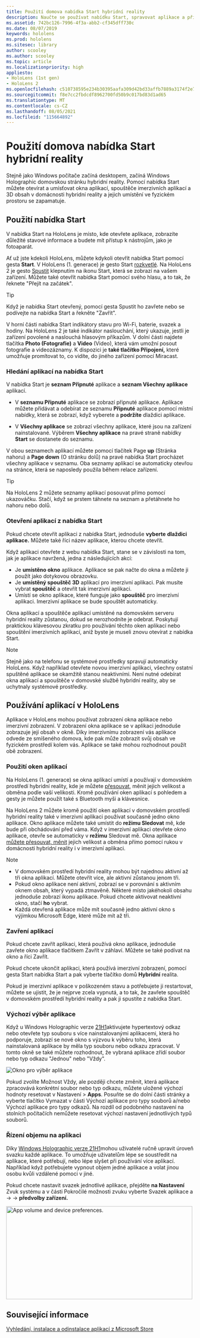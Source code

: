 ```yaml
---
title: Použití domova nabídka Start hybridní reality
description: Naučte se používat nabídku Start, spravovat aplikace a přistupovat k aplikacím a procházet domovskou stránku hybridní reality v HoloLens zařízení.
ms.assetid: 742bc126-7996-4f3a-abb2-cf345dff730c
ms.date: 08/07/2019
keywords: hololens
ms.prod: hololens
ms.sitesec: library
author: scooley
ms.author: scooley
ms.topic: article
ms.localizationpriority: high
appliesto:
- HoloLens (1st gen)
- HoloLens 2
ms.openlocfilehash: c510738595e234b30395aafa309d42bd33affb7889a3174f2e708ba1aac56626
ms.sourcegitcommit: f8e7cc2fbdcdf8962700fd50b9c017bd83d1ad65
ms.translationtype: MT
ms.contentlocale: cs-CZ
ms.lasthandoff: 08/05/2021
ms.locfileid: "115664892"
---
```

# <a name="use-the-start-menu-and-mixed-reality-home"></a>Použití domova nabídka Start hybridní reality

Stejně jako Windows počítače začíná desktopem, začíná Windows Holographic domovskou stránku hybridní reality.  Pomocí nabídka Start můžete otevírat a umísťovat okna aplikací, spouštěče imerzivních aplikací a 3D obsah v domácnosti hybridní reality a jejich umístění ve fyzickém prostoru se zapamatuje.

## <a name="use-the-start-menu"></a>Použití nabídka Start

V nabídka Start na HoloLens je místo, kde otevřete aplikace, zobrazíte důležité stavové informace a budete mít přístup k nástrojům, jako je fotoaparát.

Ať už jste kdekoli HoloLens, můžete kdykoli otevřít nabídka Start pomocí gesta **Start**.  V HoloLens (1. generace) je gesto Start [rozkvetlé](https://support.microsoft.com/help/12644/hololens-use-gestures). Na HoloLens 2 je gesto [Spustit](hololens2-basic-usage.md#start-gesture) klepnutím na ikonu Start, která se zobrazí na vašem zařízení.  Můžete také otevřít nabídka Start pomocí svého hlasu, a to tak, že řeknete "Přejít na začátek".

> [!TIP]
> Když je nabídka Start otevřený, pomocí gesta Spustit ho zavřete nebo se podívejte na nabídka Start a řekněte "Zavřít".

V horní části nabídka Start indikátory stavu pro Wi-Fi, baterie, svazek a hodiny. Na HoloLens 2 je také indikátor naslouchání, který ukazuje, jestli je zařízení povolené a naslouchá hlasovým příkazům. V dolní části najdete tlačítka **Photo (Fotografie)** a **Video** (Video), která vám umožní posout fotografie a videozáznamy.  K dispozici je **také tlačítko Připojení,** které umožňuje promítovat to, co vidíte, do jiného zařízení pomocí Miracast.

### <a name="find-apps-on-start-menu"></a>Hledání aplikací na nabídka Start

V nabídka Start je **seznam Připnuté** aplikace a **seznam Všechny aplikace** aplikací.

- V **seznamu Připnuté** aplikace se zobrazí připnuté aplikace. Aplikace můžete přidávat a odebírat ze seznamu **Připnuté** aplikace pomocí místní nabídky, která se zobrazí, když vyberete a **podržíte** dlaždici aplikace.

- V **Všechny aplikace** se zobrazí všechny aplikace, které jsou na zařízení nainstalované.  Výběrem **Všechny aplikace** na pravé straně nabídky **Start** se dostanete do seznamu.

V obou seznamech aplikací můžete pomocí tlačítek Page **up** (Stránka nahoru) a **Page down** (O stránku dolů) na pravé nabídka Start procházet všechny aplikace v seznamu.  Oba seznamy aplikací se automaticky otevřou na stránce, která se naposledy použila během relace zařízení.

> [!TIP]
> Na HoloLens 2 můžete seznamy aplikací posouvat přímo pomocí ukazováčku. Stačí, když se prstem táhnete na seznam a přetáhnete ho nahoru nebo dolů.

### <a name="open-apps-from-start-menu"></a>Otevření aplikací z nabídka Start

Pokud chcete otevřít aplikaci z nabídka Start, jednoduše **vyberte** **dlaždici aplikace.** Můžete také říci název aplikace, kterou chcete otevřít.

Když aplikaci otevřete z webu nabídka Start, stane se v závislosti na tom, jak je aplikace navržená, jedna z následujících akcí:

- Je **umístěno okno** aplikace. Aplikace se pak načte do okna a můžete ji použít jako dotykovou obrazovku.
- Je **umístěný spouštěč 3D** aplikací pro imerzivní aplikaci. Pak musíte vybrat **spouštěč** a otevřít tak imerzivní aplikaci.
- Umístí se okno aplikace, které funguje jako **spouštěč** pro imerzivní aplikaci. Imerzivní aplikace se bude spouštět automaticky.

Okna aplikací a spouštěče aplikací umístěné na domovském serveru hybridní reality zůstanou, dokud se nerozhodníte je odebrat.  Poskytují praktickou klávesovou zkratku pro používání těchto oken aplikací nebo spouštění imerzivních aplikací, aniž byste je museli znovu otevírat z nabídka Start. 

> [!NOTE]
>Stejně jako na telefonu se systémové prostředky spravují automaticky HoloLens.  Když například otevřete novou imerzivní aplikaci, všechny ostatní spuštěné aplikace se okamžitě stanou neaktivními. Není nutné odebírat okna aplikací a spouštěče v domovské službě hybridní reality, aby se uchytnaly systémové prostředky. 

## <a name="using-apps-on-hololens"></a>Používání aplikací v HoloLens

Aplikace v HoloLens mohou používat zobrazení okna aplikace nebo imerzivní zobrazení. V zobrazení okna aplikace se v aplikaci jednoduše zobrazuje její obsah v okně. Díky imerzivnímu zobrazení vás aplikace odvede ze smíšeného domova, kde pak může zobrazit svůj obsah ve fyzickém prostředí kolem vás. Aplikace se také mohou rozhodnout použít obě zobrazení.

### <a name="use-app-windows"></a>Použití oken aplikací

Na HoloLens (1. generace) se okna aplikací umístí a používají v domovském prostředí hybridní reality, kde je můžete [přesouvat,](hololens1-basic-usage.md#move-resize-and-rotate-apps) měnit jejich velikost a obměna podle vaší velikosti. Kromě používání oken aplikací s pohledem a gesty je můžete použít také s Bluetooth myši a klávesnice.

Na HoloLens 2 můžete kromě použití oken aplikací v domovském prostředí hybridní reality také v imerzivní aplikaci používat současně jedno okno aplikace. Okno aplikace můžete také umístit do **režimu Sledovat** mě, kde bude při obchádování před váma. Když v imerzivní aplikaci otevřete okno aplikace, otevře se automaticky v **režimu** Sledovat mě. Okna aplikace [můžete přesouvat, měnit](hololens2-basic-usage.md#move-resize-and-rotate-holograms) jejich velikost a obměna přímo pomocí rukou v domácnosti hybridní reality i v imerzivní aplikaci.

> [!NOTE]
>
> - V domovském prostředí hybridní reality mohou být najednou aktivní až tři okna aplikací. Můžete otevřít více, ale aktivní zůstanou jenom tři.
> - Pokud okno aplikace není aktivní, zobrazí se v porovnání s aktivním oknem obsah, který vypadá ztmavěně.  Některé místo jakéhokoli obsahu jednoduše zobrazí ikonu aplikace.  Pokud chcete aktivovat neaktivní okno, stačí **ho** vybrat.
> - Každá otevřená aplikace může mít současně jedno aktivní okno s výjimkou Microsoft Edge, které může mít až tři.

### <a name="close-apps"></a>Zavření aplikací

Pokud chcete zavřít aplikaci, která používá okno aplikace,  jednoduše zavřete okno aplikace tlačítkem Zavřít v záhlaví.  Můžete se také podívat na okno a říci Zavřít.

Pokud chcete ukončit aplikaci, která používá imerzivní zobrazení, pomocí gesta Start nabídka Start a pak vyberte tlačítko domů **Hybridní** realita. 

Pokud je imerzivní aplikace v poškozeném stavu a potřebujete ji restartovat, můžete se ujistit, že je nejprve zcela vypnutá, a to tak, že zavřete spouštěč v domovském prostředí hybridní reality a pak ji spustíte z nabídka Start.

### <a name="default-app-picker"></a>Výchozí výběr aplikace

Když u Windows Holographic verze [21H1](hololens-release-notes.md#windows-holographic-version-21h1)aktivujete hypertextový odkaz nebo otevřete typ souboru s více nainstalovanými aplikacemi, která ho podporuje, zobrazí se nové okno s výzvou k výběru toho, která nainstalovaná aplikace by měla typ souboru nebo odkazu zpracovat. V tomto okně se také můžete rozhodnout, že vybraná aplikace zřídí soubor nebo typ odkazu "Jednou" nebo "Vždy".

![Okno pro výběr aplikace](images/default-app-picker.png)

Pokud zvolíte Možnost Vždy, ale později chcete změnit, která aplikace zpracovává konkrétní soubor nebo typ odkazu, můžete uložené výchozí hodnoty resetovat v Nastavení > **Apps**. Posuňte se do dolní části  stránky a vyberte tlačítko Vymazat v části Výchozí aplikace pro typy souborů a/nebo Výchozí aplikace pro typy odkazů. Na rozdíl od podobného nastavení na stolních počítačích nemůžete resetovat výchozí nastavení jednotlivých typů souborů.

### <a name="per-app-volume-control"></a>Řízení objemu na aplikaci

Díky [Windows Holographic verze 21H1](hololens-release-notes.md#windows-holographic-version-21h1)mohou uživatelé ručně upravit úroveň svazku každé aplikace. To umožňuje uživatelům lépe se soustředit na aplikace, které potřebují, nebo lépe slyšet při používání více aplikací. Například když potřebujete vypnout objem jedné aplikace a volat jinou osobu kvůli vzdálené pomoci v jiné.

Pokud chcete nastavit svazek jednotlivé aplikace, přejděte **na Nastavení** Zvuk systému a v části Pokročilé možnosti zvuku vyberte Svazek aplikace a  ->    ->   **předvolby zařízení.**

 <img alt="App volume and device preferences." src="./images/volume-per-app.jpg" width="500" height="250" />

## <a name="related-info"></a>Související informace

[Vyhledání, instalace a odinstalace aplikací z Microsoft Store](holographic-store-apps.md)
